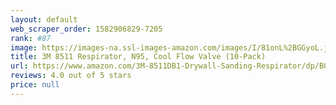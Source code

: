 ```yaml
---
layout: default 
﻿web_scraper_order: 1582906829-7205
rank: #87
image: https://images-na.ssl-images-amazon.com/images/I/81onL%2BGGyoL.jpg
title: 3M 8511 Respirator, N95, Cool Flow Valve (10-Pack)
url: https://www.amazon.com/3M-8511DB1-Drywall-Sanding-Respirator/dp/B007ZUDVC2/ref=zg_mw_hi_87?_encoding=UTF8&psc=1&refRID=DCHN01BKZ4RN4FT7PJ7H
reviews: 4.0 out of 5 stars
price: null
---
```

